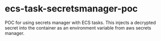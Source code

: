 # ecs-task-secretsmanager-poc

POC for using secrets manager with ECS tasks.  This injects a decrypted secret into the container as an environment variable from aws secrets manager.
